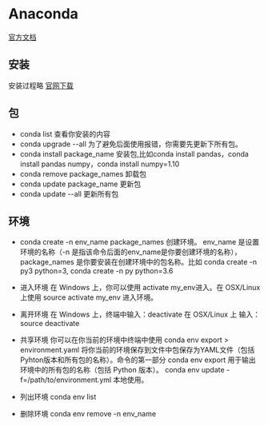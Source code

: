 # Anaconda

[官方文档](https://conda.io/docs/user-guide/tasks/index.html)

## 安装

安装过程略 [官网下载](https://www.anaconda.com/download/)

## 包

* conda list  查看你安装的内容
* conda upgrade --all 为了避免后面使用报错，你需要先更新下所有包。
* conda install package_name 安装包,比如conda install pandas，conda install pandas numpy，conda install numpy=1.10
* conda remove package_names 卸载包
* conda update package_name 更新包
* conda update --all 更新所有包

## 环境

* conda create -n env_name package_names 创建环境。
 env_name 是设置环境的名称（-n 是指该命令后面的env_name是你要创建环境的名称），package_names 是你要安装在创建环境中的包名称。比如 conda create -n py3 python=3, conda create -n py python=3.6

* 进入环境
 在 Windows 上，你可以使用 activate my_env进入。在 OSX/Linux 上使用 source activate my_env 进入环境。
* 离开环境
 在 Windows 上，终端中输入：deactivate 在 OSX/Linux 上 输入：source deactivate
* 共享环境
 你可以在你当前的环境中终端中使用 conda env export > environment.yaml 将你当前的环境保存到文件中包保存为YAML文件（包括Pyhton版本和所有包的名称）。命令的第一部分 conda env export 用于输出环境中的所有包的名称（包括 Python 版本）。
 conda env update -f=/path/to/environment.yml 本地使用。
* 列出环境 conda env list
* 删除环境 conda env remove -n env_name